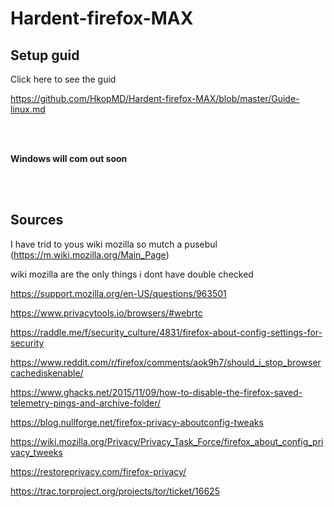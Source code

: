 # Hardent-firefox-MAX

## Setup guid

Click here to see the guid

https://github.com/HkopMD/Hardent-firefox-MAX/blob/master/Guide-linux.md

<br>
<br>

**Windows will com out soon**

<br>
<br>


## **Sources**

I have trid to yous wiki mozilla so mutch a pusebul (https://m.wiki.mozilla.org/Main_Page)

wiki mozilla are the only things i dont have double checked





https://support.mozilla.org/en-US/questions/963501

https://www.privacytools.io/browsers/#webrtc

https://raddle.me/f/security_culture/4831/firefox-about-config-settings-for-security

https://www.reddit.com/r/firefox/comments/aok9h7/should_i_stop_browsercachediskenable/

https://www.ghacks.net/2015/11/09/how-to-disable-the-firefox-saved-telemetry-pings-and-archive-folder/

https://blog.nullforge.net/firefox-privacy-aboutconfig-tweaks

https://wiki.mozilla.org/Privacy/Privacy_Task_Force/firefox_about_config_privacy_tweeks

https://restoreprivacy.com/firefox-privacy/

https://trac.torproject.org/projects/tor/ticket/16625
